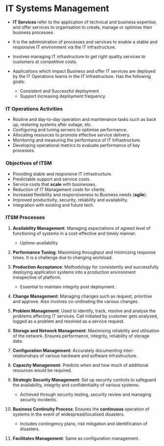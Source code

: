 # IT Systems Management

- **IT Services** refer to the application of technical and business expertise, and offer services to organisation to create, manage or optimise their business processes.
- It is the administration of processes and services to enable a stable and responsive IT environment via the IT infrastructure.
- Involves managing IT infrastructure to get right quality services to customers at competitive costs.
- Applications which impact Business and offer IT services are deployed by the IT Operations teams in the IT Infrastructure. Has the following goals:

    - Consistent and Successful deployment
    - Support increasing deployment frequency.

### IT Operations Activities

- Routine and day-to-day operation and maintenance tasks such as back up, restoring systems after outage, etc.
- Configuring and tuning servers to optimise performance.
- Allocating resources to promote effective service delivery.
- Monitoring and measuring the performance of IT Infrastructure.
- Developing operational metrics to evaluate performance of key processes.

### Objectives of ITSM

- Providing stable and responsive IT infrastructure.
- Predictable support and service costs.
- Service costs that **scale** with businesses.
- Reduction of IT Management costs for clients.
- Increased flexibility and responsiveness to Business needs (**agile**).
- Improved productivity, security, reliability and availability.
- Integration with existing and future tech.


### ITSM Processes

1) **Availability Management**: Managing expectations of agreed level of functioning of systems in a cost-effective and timely manner.

    - Uptime-availability

2) **Performance Tuning**: Maximising throughput and minimizing response times. It is a challenge due to changing workload.

3) **Production Acceptance**: Methodology for consistently and successfully deploying application systems into a production environment irrespective of platform.

    - Essential to maintain integrity post deployment.

4) **Change Management**: Managing changes such as request, prioritise and approve. Also involves co-ordinating the various changes.

5) **Problem Management**: Used to identify, track, resolve and analyse the problems affecting IT services. Call initiated by customer gets analysed, logged as a problem and resolved as a service request.

6) **Storage and Network Management**: Maximising reliability and utilisation of the network. Ensures performance, integrity, reliability of storage data.

7) **Configuration Management**: Accurately documenting inter-relationships of various hardware and software infrastructure.

8) **Capacity Management**: Predicts when and how much of additional resources would be required.

9) **Strategic Security Management**: Set up security controls to safeguard the availability, integrity and confidentiality of various systems.

    - Achieved through security testing, security review and managing security incidents.

10) **Business Continuity Process**: Ensures the **continuous** operation of systems in the event of widespread/localised disasters.

    - Includes contingency plans, risk mitigation and identification of disasters.

11) **Facilitates Management**: Same as configuration management.


